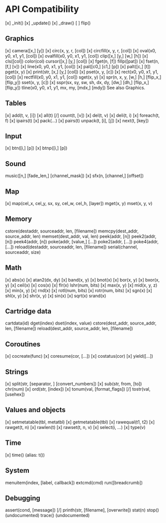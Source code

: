 # API Compatibility
[x] _init()
[x] _update()
[x] _draw()
[ ] flip()
## Graphics
[x] camera([x,] [y])
[x] circ(x, y, r, [col])
[x] circfill(x, y, r, [col])
[x] oval(x0, y0, x1, y1, [col])
[x] ovalfill(x0, y0, x1, y1, [col])
clip([x,] [y,] [w,] [h])
[x] cls([col])
color(col)
cursor([x,] [y,] [col])
[x] fget(n, [f])
fillp([pat])
[x] fset(n, [f,] [v])
[x] line(x0, y0, x1, y1, [col])
[x] pal([c0,] [c1,] [p])
[x] palt([c,] [t])
pget(x, y)
[x] print(str, [x,] [y,] [col])
[x] pset(x, y, [c])
[x] rect(x0, y0, x1, y1, [col])
[x] rectfill(x0, y0, x1, y1, [col])
sget(x, y)
[x] spr(n, x, y, [w,] [h,] [flip_x,] [flip_y])
sset(x, y, [c])
[x] sspr(sx, sy, sw, sh, dx, dy, [dw,] [dh,] [flip_x,] [flip_y])
tline(x0, y0, x1, y1, mx, my, [mdx,] [mdy])
See also Graphics.

## Tables
[x] add(t, v, [i])
[x] all(t)
[/] count(t, [v])
[x] del(t, v)
[x] deli(t, i)
[x] foreach(t, f)
[x] ipairs(t)
[x] pack(...)
[x] pairs(t)
unpack(t, [i], [j])
[x] next(t, [key])

## Input
[x] btn([i,] [p])
[x] btnp([i,] [p])

## Sound
music([n,] [fade_len,] [channel_mask])
[x] sfx(n, [channel,] [offset])

## Map
[x] map(cel_x, cel_y, sx, sy, cel_w, cel_h, [layer])
mget(x, y)
mset(x, y, v)

## Memory
cstore(destaddr, sourceaddr, len, [filename])
memcpy(dest_addr, source_addr, len)
memset(dest_addr, val, len)
peek(addr, [n])
peek2(addr, [n])
peek4(addr, [n])
poke(addr, [value,] [...])
poke2(addr, [...])
poke4(addr, [...])
reload(destaddr, sourceaddr, len, [filename])
serial(channel, sourceaddr, size)
## Math
[x] abs(x)
[x] atan2(dx, dy)
[x] band(x, y)
[x] bnot(x)
[x] bor(x, y)
[x] bxor(x, y)
[x] ceil(x)
[x] cos(x)
[x] flr(x)
lshr(num, bits)
[x] max(x, y)
[x] mid(x, y, z)
[x] min(x, y)
[x] rnd(x)
[x] rotl(num, bits)
[x] rotr(num, bits)
[x] sgn(x)
[x] shl(x, y)
[x] shr(x, y)
[x] sin(x)
[x] sqrt(x)
srand(x)

## Cartridge data
cartdata(id)
dget(index)
dset(index, value)
cstore(dest_addr, source_addr, len, [filename])
reload(dest_addr, source_addr, len, [filename])

## Coroutines
[x] cocreate(func)
[x] coresume(cor, [...])
[x] costatus(cor)
[x] yield([...])

## Strings
[x] split(str, [separator, ] [convert_numbers])
[x] sub(str, from, [to])
chr(num)
[x] ord(str, [index])
[x] tonum(val, [format_flags])
[/] tostr(val, [usehex])

## Values and objects
[x] setmetatable(tbl, metatbl)
[x] getmetatable(tbl)
[x] rawequal(t1, t2)
[x] rawget(t, n)
[x] rawlen(t)
[x] rawset(t, n, v)
[x] select(i, ...)
[x] type(v)

## Time
[x] time() (alias: t())

## System
menuitem(index, [label, callback])
extcmd(cmd)
run([breadcrumb])
## Debugging
assert(cond, [message])
[/] printh(str, [filename], [overwrite])
stat(n)
stop() (undocumented)
trace() (undocumented)

